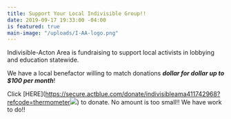 ```yaml
---
title: Support Your Local Indivisible Group!!
date: 2019-09-17 19:33:00 -04:00
is featured: true
main-image: "/uploads/I-AA-logo.png"
---
```


Indivisible-Acton Area is fundraising to support local activists in lobbying and education statewide.

We have a local benefactor willing to match donations ***dollar for dollar up to $100 per month***!

Click [HERE](https://secure.actblue.com/donate/indivisibleama411742968?refcode=thermometer<img src="https://secure.actblue.com/goals/70268.png?size=large&style=dark"/>) to donate.  No amount is too small!!  We have work to do!!


